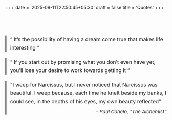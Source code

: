 +++
date = '2025-09-11T22:50:45+05:30'
draft = false
title = 'Quotes'
+++

<!--more-->
<div style="margin-top: 5rem"></div>

<div style="margin:auto;">

  <!-- Second Quote -->
  <div style="border-left:3px solid #000; padding-left:12px; margin:20px 0;">
    <p style="font-size:16px; line-height:1.6; margin:0;">
      ” It’s the possibility of having a dream come true that makes life interesting “
    </p>
  </div>

  <!-- Third Quote -->
  <div style="border-left:3px solid #000; padding-left:12px; margin:20px 0;">
    <p style="font-size:16px; line-height:1.6; margin:0;">
      ” If you start out by promising what you don’t even have yet, you’ll lose your desire to work towards getting it “
    </p>
  </div>

  <!-- Repeated First Quote -->
  <div style="border-left:3px solid #000; padding-left:12px; margin:20px 0;">
    <p style="font-size:16px; line-height:1.6; margin:0;">
      "I weep for Narcissus, but I never noticed that Narcissus was beautiful. 
      I weep because, each time he knelt beside my banks, I could see, in the depths of his eyes, 
      my own beauty reflected”
    </p>
    <p style="text-align:right; font-size:15px; margin-top:10px; font-style:italic;">
      - Paul Cohelo, “The Alchemist”
    </p>
  </div>

</div>
